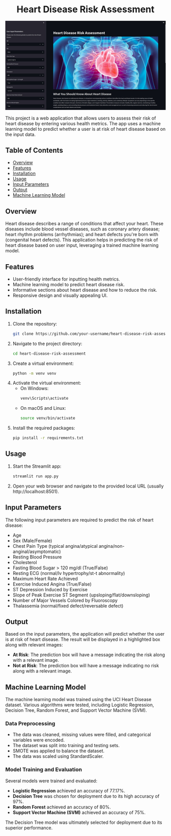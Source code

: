 
<h1 style="text-align: center;">Heart Disease Risk Assessment</h1>

<div style="text-align: center;">
    <img src="assets/main.jpeg" alt="Main Image" />
</div>

This project is a web application that allows users to assess their risk of heart disease by entering various health metrics. The app uses a machine learning model to predict whether a user is at risk of heart disease based on the input data.

## Table of Contents
- [Overview](#overview)
- [Features](#features)
- [Installation](#installation)
- [Usage](#usage)
- [Input Parameters](#input-parameters)
- [Output](#output)
- [Machine Learning Model](#machine-learning-model)

## Overview
Heart disease describes a range of conditions that affect your heart. These diseases include blood vessel diseases, such as coronary artery disease; heart rhythm problems (arrhythmias); and heart defects you're born with (congenital heart defects). This application helps in predicting the risk of heart disease based on user input, leveraging a trained machine learning model.

## Features
- User-friendly interface for inputting health metrics.
- Machine learning model to predict heart disease risk.
- Informative sections about heart disease and how to reduce the risk.
- Responsive design and visually appealing UI.

## Installation
1. Clone the repository:
    ```bash
    git clone https://github.com/your-username/heart-disease-risk-assessment.git
    ```
2. Navigate to the project directory:
    ```bash
    cd heart-disease-risk-assessment
    ```
3. Create a virtual environment:
    ```bash
    python -m venv venv
    ```
4. Activate the virtual environment:
    - On Windows:
        ```bash
        venv\Scripts\activate
        ```
    - On macOS and Linux:
        ```bash
        source venv/bin/activate
        ```
5. Install the required packages:
    ```bash
    pip install -r requirements.txt
    ```

## Usage
1. Start the Streamlit app:
    ```bash
    streamlit run app.py
    ```
2. Open your web browser and navigate to the provided local URL (usually http://localhost:8501).

## Input Parameters
The following input parameters are required to predict the risk of heart disease:
- Age
- Sex (Male/Female)
- Chest Pain Type (typical angina/atypical angina/non-anginal/asymptomatic)
- Resting Blood Pressure
- Cholesterol
- Fasting Blood Sugar > 120 mg/dl (True/False)
- Resting ECG (normal/lv hypertrophy/st-t abnormality)
- Maximum Heart Rate Achieved
- Exercise Induced Angina (True/False)
- ST Depression Induced by Exercise
- Slope of Peak Exercise ST Segment (upsloping/flat/downsloping)
- Number of Major Vessels Colored by Fluoroscopy
- Thalassemia (normal/fixed defect/reversable defect)

## Output
Based on the input parameters, the application will predict whether the user is at risk of heart disease. The result will be displayed in a highlighted box along with relevant images:
- **At Risk**: The prediction box will have a message indicating the risk along with a relevant image.
- **Not at Risk**: The prediction box will have a message indicating no risk along with a relevant image.

## Machine Learning Model
The machine learning model was trained using the UCI Heart Disease dataset. Various algorithms were tested, including Logistic Regression, Decision Tree, Random Forest, and Support Vector Machine (SVM). 

### Data Preprocessing
- The data was cleaned, missing values were filled, and categorical variables were encoded.
- The dataset was split into training and testing sets.
- SMOTE was applied to balance the dataset.
- The data was scaled using StandardScaler.

### Model Training and Evaluation
Several models were trained and evaluated:
- **Logistic Regression** achieved an accuracy of 77.17%.
- **Decision Tree** was chosen for deployment due to its high accuracy of 97%.
- **Random Forest** achieved an accuracy of 80%.
- **Support Vector Machine (SVM)** achieved an accuracy of 75%.

The Decision Tree model was ultimately selected for deployment due to its superior performance.

